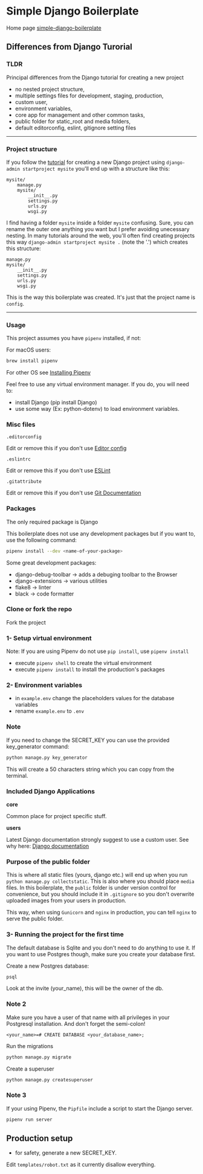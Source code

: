 # Simple Django Boilerplate
Home page [simple-django-boilerplate](https://github.com/Miyan0/simple-django-boilerplate)

## Differences from Django Turorial

### TLDR

Principal differences from the Django tutorial for creating a new project

- no nested project structure,
- multiple settings files for development, staging, production,
- custom user,
- environment variables,
- core app for management and other common tasks,
- public folder for static_root and media folders,
- default editorconfig, eslint, gitignore setting files

---

### Project structure

If you follow the [tutorial](https://docs.djangoproject.com/en/2.2/intro/tutorial01/) for creating a new Django project using `django-admin startproject mysite` you'll end up with a structure like this:

```
mysite/
    manage.py
    mysite/
        __init__.py
        settings.py
        urls.py
        wsgi.py
```

I find having a folder `mysite` inside a folder `mysite` confusing. Sure, you can rename the outer one anything you want but I prefer avoiding unecessary nesting. In many tutorials around the web, you'll often find creating projects this way `django-admin startproject mysite .` (note the '.') which creates this structure:

```
manage.py
mysite/
    __init__.py
    settings.py
    urls.py
    wsgi.py

```

This is the way this boilerplate was created. It's just that the project name is `config`.

---
### Usage


This project assumes you have `pipenv` installed, if not:

For macOS users:
```bash
brew install pipenv
```

For other OS see [Installing Pipenv](https://docs.pipenv.org/en/latest/install/#installing-pipenv)

Feel free to use any virtual environment manager. If you do, you will need to:

- install Django (pip install Django)
- use some way (Ex: python-dotenv) to load environment variables.

### Misc files

`.editorconfig`

Edit or remove this if you don't use [Editor config](https://editorconfig.org/)

`.eslintrc`

Edit or remove this if you don't use [ESLint](https://eslint.org/)

`.gitattribute`

Edit or remove this if you don't use [Git Documentation](https://www.git-scm.com/docs/gitattributes)

### Packages

The only required package is Django

This boilerplate does not use any development packages but if you
want to, use the following command:

```bash
pipenv install --dev <name-of-your-package>
```

Some great development packages:
- django-debug-toolbar -> adds a debuging toolbar to the Browser
- django-extensions -> various utilities
- flake8 -> linter
- black -> code formatter

### Clone or fork the repo

Fork the project

### 1- Setup virtual environment

Note: If you are using Pipenv do not use `pip install`, use `pipenv install`

- execute `pipenv shell` to create the virtual environment
- execute `pipenv install` to install the production's packages



### 2- Environment variables

- in `example.env` change the placeholders values for the database variables
- rename `example.env` to `.env`

### Note

If you need to change the SECRET_KEY you can use the provided key_generator command:

```bash
python manage.py key_generator
```
This will create a 50 characters string which you can copy from the terminal.

### Included Django Applications

__core__

Common place for project specific stuff.

__users__

Latest Django documentation strongly suggest to use a custom user. See why here:
[Django documentation](https://docs.djangoproject.com/en/2.1/topics/auth/customizing/#using-a-custom-user-model-when-starting-a-project)

### Purpose of the public folder

This is where all static files (yours, django etc.) will end up when you run `python manage.py collectstatic`. This
is also where you should place `media` files. In this boilerplate, the `public` folder is under version control for convenience, but you should include it in `.gitignore` so you don't overwrite uploaded images from your users in production.

This way, when using `Gunicorn` and `nginx` in production, you can tell `nginx` to serve the public folder.


### 3- Running the project for the first time

The default database is Sqlite and you don't need to do anything to use it. If you want to use Postgres though, make sure you create your database first.

Create a new Postgres database:

```bash
psql
```

Look at the invite (your_name), this will be the owner of the db.

### Note 2

Make sure you have a user of that name with all privileges in your Postgresql installation. And don't forget the semi-colon!

```psql
<your_name>=# CREATE DATABASE <your_database_name>;
```

Run the migrations

```bash
python manage.py migrate
```

Create a superuser

```bash
python manage.py createsuperuser
```

### Note 3

If your using Pipenv, the `Pipfile` include a script to start the Django server.
```bash
pipenv run server
```

## Production setup

- for safety, generate a new SECRET_KEY.

Edit `templates/robot.txt` as it currently disallow everything.
